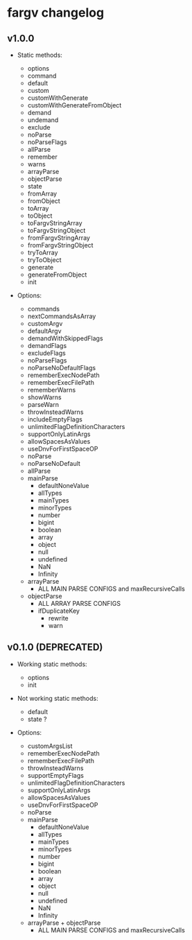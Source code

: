 # fargv changelog

## v1.0.0

* Static methods:
	* options
	* command
	* default
	* custom
	* customWithGenerate
	* customWithGenerateFromObject
	* demand
	* undemand
	* exclude
	* noParse
	* noParseFlags
	* allParse
	* remember
	* warns
	* arrayParse
	* objectParse
	* state
	* fromArray
	* fromObject
	* toArray
	* toObject
	* toFargvStringArray
	* toFargvStringObject
	* fromFargvStringArray
	* fromFargvStringObject
	* tryToArray
	* tryToObject
	* generate
	* generateFromObject
	* init
	
* Options:
	* commands
	* nextCommandsAsArray
	* customArgv
	* defaultArgv
	* demandWithSkippedFlags
	* demandFlags
	* excludeFlags
	* noParseFlags
	* noParseNoDefaultFlags
	* rememberExecNodePath
	* rememberExecFilePath
	* rememberWarns
	* showWarns
	* parseWarn
	* throwInsteadWarns
	* includeEmptyFlags
	* unlimitedFlagDefinitionCharacters
	* supportOnlyLatinArgs
	* allowSpacesAsValues
	* useDnvForFirstSpaceOP
	* noParse
	* noParseNoDefault
	* allParse
	* mainParse
		* defaultNoneValue
		* allTypes
		* mainTypes
		* minorTypes
		* number
		* bigint
		* boolean
		* array
		* object
		* null
		* undefined
		* NaN
		* Infinity
	* arrayParse
		* ALL MAIN PARSE CONFIGS and maxRecursiveCalls
	* objectParse
		* ALL ARRAY PARSE CONFIGS
		* ifDuplicateKey
			* rewrite
			* warn
	
## v0.1.0 (DEPRECATED)

* Working static methods:
	* options
	* init
	
* Not working static methods:
	* default
	* state ?
	
* Options:
	* customArgsList
	* rememberExecNodePath
	* rememberExecFilePath
	* throwInsteadWarns
	* supportEmptyFlags
	* unlimitedFlagDefinitionCharacters
	* supportOnlyLatinArgs
	* allowSpacesAsValues
	* useDnvForFirstSpaceOP
	* noParse
	* mainParse
		* defaultNoneValue
		* allTypes
		* mainTypes
		* minorTypes
		* number
		* bigint
		* boolean
		* array
		* object
		* null
		* undefined
		* NaN
		* Infinity
	* arrayParse + objectParse
		* ALL MAIN PARSE CONFIGS and maxRecursiveCalls
